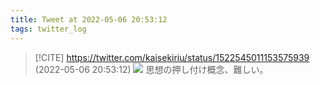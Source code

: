 ```yaml
---
title: Tweet at 2022-05-06 20:53:12
tags: twitter_log
---
```


> [!CITE] https://twitter.com/kaisekiriu/status/1522545011153575939 (2022-05-06 20:53:12)
> ![](https://twitter.com/kaisekiriu/status/1522545011153575939)
> 思想の押し付け概念、難しい。

